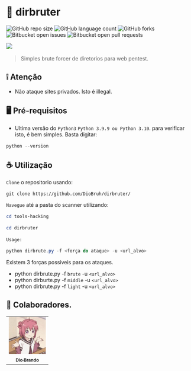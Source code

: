
<h1 align="">🦑 dirbruter</h2>

![GitHub repo size](https://img.shields.io/github/repo-size/DioBruh/dirbruter?style=for-the-badge)
![GitHub language count](https://img.shields.io/github/languages/count/DioBruh/dirbruter?style=for-the-badge)
![GitHub forks](https://img.shields.io/github/forks/DioBruh/dirbruter?style=for-the-badge)
![Bitbucket open issues](https://img.shields.io/bitbucket/issues/DioBruh/dirbruter?style=for-the-badge)
![Bitbucket open pull requests](https://img.shields.io/bitbucket/pr-raw/DioBruh/dirbruter?style=for-the-badge)

<p align="">
  <img src="https://i.pinimg.com/originals/c8/3b/4d/c83b4df038332911aa1dbc32b5960700.jpg"width="250px">
</p>

> Simples brute forcer de diretorios para web pentest.

## ❕ Atenção
* Não ataque sites privados. Isto é illegal.

## 🖥️ Pré-requisitos
* Ultima versão do `Python3` `Python 3.9.9 ou Python 3.10`.
para verificar isto, é bem simples. Basta digitar:

```powershell
python --version
```

## ☕ Utilização
`Clone` o repositorio usando:

```
git clone https://github.com/DioBruh/dirbruter/
```

`Navegue` até a pasta do scanner utilizando:

```powershell
cd tools-hacking
```

```powershell
cd dirbruter
```

`Usage:`

```powershell
python dirbrute.py -f <força do ataque> -u <url_alvo>
```

Existem 3 forças possiveis para os ataques.
* python dirbrute.py -f `brute` -u `<url_alvo>`
* python dirburte.py -f `middle` -u `<url_alvo>`
* python dirbrute.py -f `light` -u `<url_alvo>`


## 🤝 Colaboradores.
<table>
    <td align="center">
      <a href="https://github.com/DioBruh/">
        <img src="https://github.com/OnlyFalopas/falopas-painel/blob/main/devs/87872423.jpg" width="100px;" alt="Foto do DIO"/><br>
        <sub>
          <b>Dio Brando</b>
        </sub>
      </a>
    </td>
  </tr>
</table>
